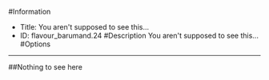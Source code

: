 #Information
 - Title: You aren't supposed to see this...
 - ID: flavour_barumand.24
#Description
You aren't supposed to see this...
#Options

___
##Nothing to see here
